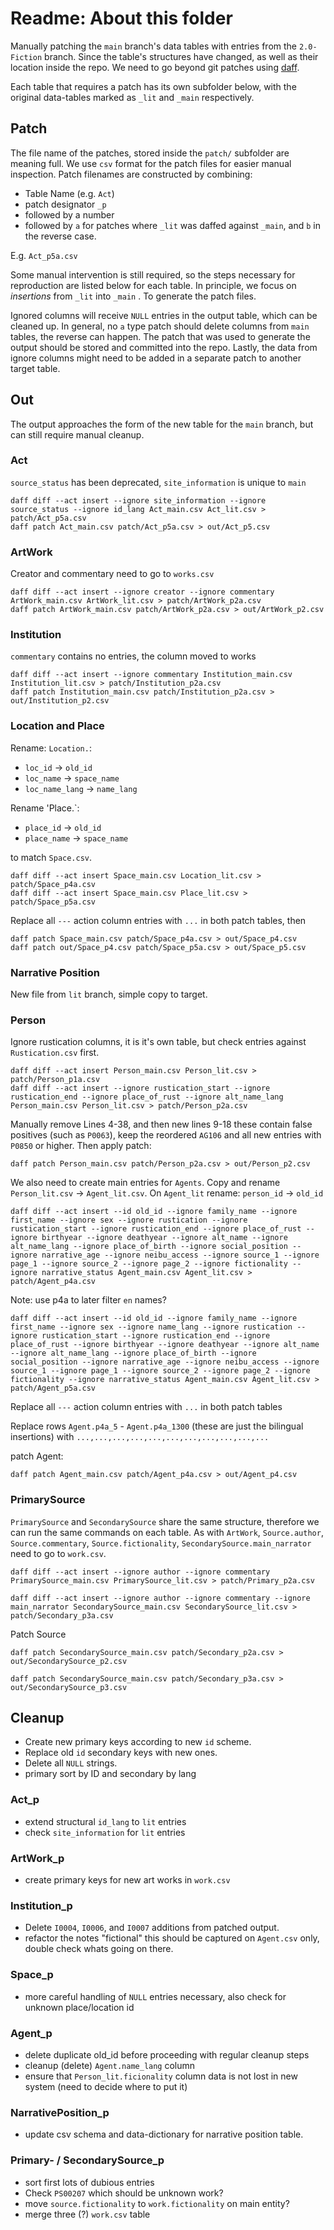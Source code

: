 # Readme: About this folder

Manually patching the `main` branch's data tables with entries from the `2.0-Fiction` branch. Since the table's structures have changed, as well as their location inside the repo. We need to go beyond git patches using [daff](https://paulfitz.github.io/daff-doc/spec.html).  


Each table that requires a patch has its own subfolder below, with the original data-tables marked as `_lit` and `_main` respectively.

## Patch

The file name of the patches, stored inside the `patch/` subfolder are meaning full. We use `csv` format for the patch files for easier manual inspection. Patch filenames are constructed by combining:

- Table Name (e.g. `Act`)
- patch designator `_p`
- followed by a number
- followed by `a` for patches where `_lit` was daffed against `_main`, and `b` in the reverse case.

E.g. `Act_p5a.csv`

Some manual intervention is still required, so the steps necessary for reproduction are listed below for each table. In principle, we focus on *insertions* from `_lit` into `_main` . To generate the patch files.

Ignored columns will receive `NULL` entries in the output table, which can be cleaned up. In general, no `a` type patch should delete columns from `main` tables, the reverse can happen. The patch that was used to generate the output should be stored and committed into the repo. Lastly, the data from ignore columns might need to be added in a separate patch to another target table.

## Out

The output approaches the form of the new table for the `main` branch, but can still require manual cleanup.

### Act

`source_status` has been deprecated, `site_information` is unique to `main`

```shell
daff diff --act insert --ignore site_information --ignore source_status --ignore id_lang Act_main.csv Act_lit.csv > patch/Act_p5a.csv
daff patch Act_main.csv patch/Act_p5a.csv > out/Act_p5.csv
```

### ArtWork

Creator and commentary need to go to `works.csv`

```shell
daff diff --act insert --ignore creator --ignore commentary ArtWork_main.csv ArtWork_lit.csv > patch/ArtWork_p2a.csv
daff patch ArtWork_main.csv patch/ArtWork_p2a.csv > out/ArtWork_p2.csv
```

### Institution

`commentary` contains no entries, the column moved to works

```shell
daff diff --act insert --ignore commentary Institution_main.csv Institution_lit.csv > patch/Institution_p2a.csv
daff patch Institution_main.csv patch/Institution_p2a.csv > out/Institution_p2.csv
```

### Location and Place

Rename:  `Location.`:
-  `loc_id` -> `old_id`
-  `loc_name` -> `space_name`
-  `loc_name_lang` -> `name_lang`

Rename 'Place.`:
-  `place_id` -> `old_id`
-  `place_name` -> `space_name`

to match `Space.csv`.

```shell
daff diff --act insert Space_main.csv Location_lit.csv > patch/Space_p4a.csv
daff diff --act insert Space_main.csv Place_lit.csv > patch/Space_p5a.csv
```

Replace all `---` action column entries with `...` in both patch tables, then

```shell
daff patch Space_main.csv patch/Space_p4a.csv > out/Space_p4.csv
daff patch out/Space_p4.csv patch/Space_p5a.csv > out/Space_p5.csv
```

### Narrative Position

New file from `lit` branch, simple copy to target.

### Person

Ignore rustication columns, it is it's own table, but check entries against `Rustication.csv` first.

```shell
daff diff --act insert Person_main.csv Person_lit.csv > patch/Person_p1a.csv
daff diff --act insert --ignore rustication_start --ignore rustication_end --ignore place_of_rust --ignore alt_name_lang Person_main.csv Person_lit.csv > patch/Person_p2a.csv
```

Manually remove Lines 4-38, and then new lines 9-18 these contain false positives (such as `P0063`), keep the reordered `AG106` and all new entries with `P0850` or higher. Then apply patch:

```shell
daff patch Person_main.csv patch/Person_p2a.csv > out/Person_p2.csv
```

We also need to create main entries for `Agents`. Copy and rename `Person_lit.csv` -> `Agent_lit.csv`. On `Agent_lit` rename: `person_id` -> `old_id`

```shell
daff diff --act insert --id old_id --ignore family_name --ignore first_name --ignore sex --ignore rustication --ignore rustication_start --ignore rustication_end --ignore place_of_rust --ignore birthyear --ignore deathyear --ignore alt_name --ignore alt_name_lang --ignore place_of_birth --ignore social_position --ignore narrative_age --ignore neibu_access --ignore source_1 --ignore page_1 --ignore source_2 --ignore page_2 --ignore fictionality --ignore narrative_status Agent_main.csv Agent_lit.csv > patch/Agent_p4a.csv
```

Note: use p4a to later filter `en` names?

```shell
daff diff --act insert --id old_id --ignore family_name --ignore first_name --ignore sex --ignore name_lang --ignore rustication --ignore rustication_start --ignore rustication_end --ignore place_of_rust --ignore birthyear --ignore deathyear --ignore alt_name --ignore alt_name_lang --ignore place_of_birth --ignore social_position --ignore narrative_age --ignore neibu_access --ignore source_1 --ignore page_1 --ignore source_2 --ignore page_2 --ignore fictionality --ignore narrative_status Agent_main.csv Agent_lit.csv > patch/Agent_p5a.csv
```

Replace all `---` action column entries with `...` in both patch tables

Replace rows `Agent.p4a_5` - `Agent.p4a_1300` (these are just the bilingual insertions) with
`...,...,...,...,...,...,...,...,...,...,...`

patch Agent:

```shell
daff patch Agent_main.csv patch/Agent_p4a.csv > out/Agent_p4.csv
```

### PrimarySource

`PrimarySource` and `SecondarySource`  share the same structure, therefore we can run the same commands on each table.
As with  `ArtWork`, `Source.author`, `Source.commentary`, `Source.fictionality`, `SecondarySource.main_narrator` need to go to `work.csv`. 

```shell
daff diff --act insert --ignore author --ignore commentary PrimarySource_main.csv PrimarySource_lit.csv > patch/Primary_p2a.csv 

daff diff --act insert --ignore author --ignore commentary --ignore main_narrator SecondarySource_main.csv SecondarySource_lit.csv > patch/Secondary_p3a.csv 
```

Patch Source

```shell
daff patch SecondarySource_main.csv patch/Secondary_p2a.csv > out/SecondarySource_p2.csv

daff patch SecondarySource_main.csv patch/Secondary_p3a.csv > out/SecondarySource_p3.csv
```

## Cleanup

- Create new primary keys according to new `id` scheme.
- Replace old `id` secondary keys with new ones.
- Delete all `NULL` strings.
- primary sort by ID and secondary by lang

### Act_p

- extend structural `id_lang` to `lit` entries
- check `site_information` for `lit` entries

### ArtWork_p

- create primary keys for new art works in `work.csv` 

### Institution_p

- Delete `I0004`, `I0006`, and `I0007` additions from patched output.
- refactor the notes "fictional" this should be captured on  `Agent.csv` only, double check whats going on there.

### Space_p

- more careful handling of `NULL` entries necessary, also check for unknown place/location id

### Agent_p

- delete duplicate old_id before proceeding with regular cleanup steps
- cleanup (delete) `Agent.name_lang` column
- ensure that `Person_lit.ficionality` column data is not lost in new system (need to decide where to put it)

### NarrativePosition_p

- update csv schema and data-dictionary for narrative position table.

### Primary- / SecondarySource_p

- sort first lots of dubious entries
- Check `PS00207` which should be unknown work?
- move `source.fictionality` to `work.fictionality` on main entity?
- merge three (?) `work.csv` table